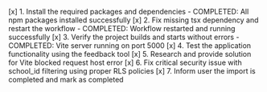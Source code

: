 [x] 1. Install the required packages and dependencies - COMPLETED: All npm packages installed successfully
[x] 2. Fix missing tsx dependency and restart the workflow - COMPLETED: Workflow restarted and running successfully
[x] 3. Verify the project builds and starts without errors - COMPLETED: Vite server running on port 5000
[x] 4. Test the application functionality using the feedback tool
[x] 5. Research and provide solution for Vite blocked request host error
[x] 6. Fix critical security issue with school_id filtering using proper RLS policies
[x] 7. Inform user the import is completed and mark as completed